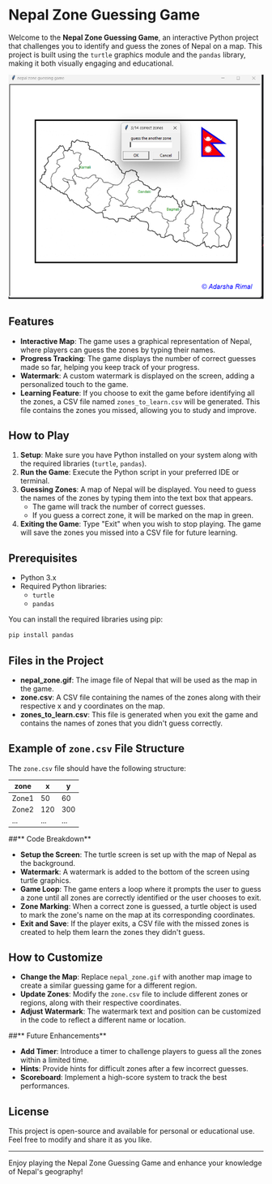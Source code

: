 # Nepal Zone Guessing Game

Welcome to the **Nepal Zone Guessing Game**, an interactive Python project that challenges you to identify and guess the zones of Nepal on a map. This project is built using the `turtle` graphics module and the `pandas` library, making it both visually engaging and educational.

![Nepal Zone Map](zone-guessing.png)

## Features

- **Interactive Map**: The game uses a graphical representation of Nepal, where players can guess the zones by typing their names.
- **Progress Tracking**: The game displays the number of correct guesses made so far, helping you keep track of your progress.
- **Watermark**: A custom watermark is displayed on the screen, adding a personalized touch to the game.
- **Learning Feature**: If you choose to exit the game before identifying all the zones, a CSV file named `zones_to_learn.csv` will be generated. This file contains the zones you missed, allowing you to study and improve.

## How to Play

1. **Setup**: Make sure you have Python installed on your system along with the required libraries (`turtle`, `pandas`).
2. **Run the Game**: Execute the Python script in your preferred IDE or terminal.
3. **Guessing Zones**: A map of Nepal will be displayed. You need to guess the names of the zones by typing them into the text box that appears.
   - The game will track the number of correct guesses.
   - If you guess a correct zone, it will be marked on the map in green.
4. **Exiting the Game**: Type "Exit" when you wish to stop playing. The game will save the zones you missed into a CSV file for future learning.

## Prerequisites

- Python 3.x
- Required Python libraries:
  - `turtle`
  - `pandas`

You can install the required libraries using pip:

```bash
pip install pandas
```
## **Files in the Project**

- **nepal_zone.gif**: The image file of Nepal that will be used as the map in the game.
- **zone.csv**: A CSV file containing the names of the zones along with their respective x and y coordinates on the map.
- **zones_to_learn.csv**: This file is generated when you exit the game and contains the names of zones that you didn't guess correctly.

## **Example of `zone.csv` File Structure**

The `zone.csv` file should have the following structure:

| zone  |  x  |  y  |
|-------|-----|-----|
| Zone1 |  50 |  60 |
| Zone2 | 120 | 300 |
| ...   | ... | ... |

##** Code Breakdown**

- **Setup the Screen**: The turtle screen is set up with the map of Nepal as the background.
- **Watermark**: A watermark is added to the bottom of the screen using turtle graphics.
- **Game Loop**: The game enters a loop where it prompts the user to guess a zone until all zones are correctly identified or the user chooses to exit.
- **Zone Marking**: When a correct zone is guessed, a turtle object is used to mark the zone's name on the map at its corresponding coordinates.
- **Exit and Save**: If the player exits, a CSV file with the missed zones is created to help them learn the zones they didn't guess.

## **How to Customize**

- **Change the Map**: Replace `nepal_zone.gif` with another map image to create a similar guessing game for a different region.
- **Update Zones**: Modify the `zone.csv` file to include different zones or regions, along with their respective coordinates.
- **Adjust Watermark**: The watermark text and position can be customized in the code to reflect a different name or location.

##** Future Enhancements**

- **Add Timer**: Introduce a timer to challenge players to guess all the zones within a limited time.
- **Hints**: Provide hints for difficult zones after a few incorrect guesses.
- **Scoreboard**: Implement a high-score system to track the best performances.

## **License**

This project is open-source and available for personal or educational use. Feel free to modify and share it as you like.

---

Enjoy playing the Nepal Zone Guessing Game and enhance your knowledge of Nepal's geography!

